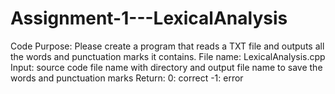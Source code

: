 # Assignment-1---LexicalAnalysis
Code Purpose: Please create a program that reads a TXT file and outputs all the words and punctuation marks it contains.  File name: LexicalAnalysis.cpp   Input: source code file name with directory and output file name to save the words and punctuation marks  Return: 0: correct  -1: error 
